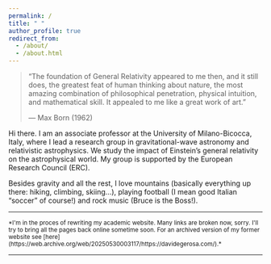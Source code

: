 ```yaml
---
permalink: /
title: " "
author_profile: true
redirect_from: 
  - /about/
  - /about.html
---
```



> “The foundation of General Relativity appeared to me then, and it still does, the greatest feat of human thinking about nature, the most amazing combination of philosophical penetration, physical intuition, and mathematical skill. It appealed to me like a great work of art.”
>
> — Max Born (1962)


Hi there. I am an associate professor at the University of Milano-Bicocca, Italy, where I lead a research group in gravitational-wave astronomy and relativistic astrophysics. We study the impact of Einstein’s general relativity on the astrophysical world. My group is supported by the European Research Council (ERC).

Besides gravity and all the rest, I love mountains (basically everything up there: hiking, climbing, skiing…), playing football (I mean good Italian “soccer” of course!) and rock music (Bruce is the Boss!).

---

<small>
*I'm in the proces of rewriting my academic website. Many links are broken now, sorry. I'll try to bring all the pages back online sometime soon. For an archived version of my former website see [here](https://web.archive.org/web/20250530003117/https://davidegerosa.com/).*
</small>

---
